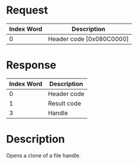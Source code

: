 # Request

| Index Word | Description                |
|------------|----------------------------|
| 0          | Header code \[0x080C0000\] |

# Response

| Index Word | Description |
|------------|-------------|
| 0          | Header code |
| 1          | Result code |
| 3          | Handle      |

# Description

Opens a clone of a file handle.